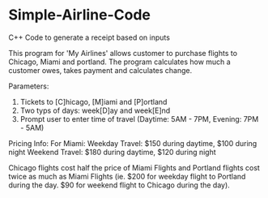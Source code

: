# Simple-Airline-Code
C++ Code to generate a receipt based on inputs

This program for 'My Airlines' allows customer to purchase flights to Chicago, Miami and portland.
The program calculates how much a customer owes, takes payment and calculates change.

Parameters:
  1. Tickets to [C]hicago, [M]iami and [P]ortland
  2. Two typs of days: week[D]ay and week[E]nd
  3. Prompt user to enter time of travel (Daytime: 5AM - 7PM, Evening: 7PM - 5AM)

Pricing Info:
For Miami:
  Weekday Travel: $150 during daytime, $100 during night
  Weekend Travel: $180 during daytime, $120 during night

Chicago flights cost half the price of Miami Flights and Portland flights cost twice as much as Miami Flights (ie. $200 for weekday flight to Portland during the day. $90 for weekend flight to Chicago during the day).
